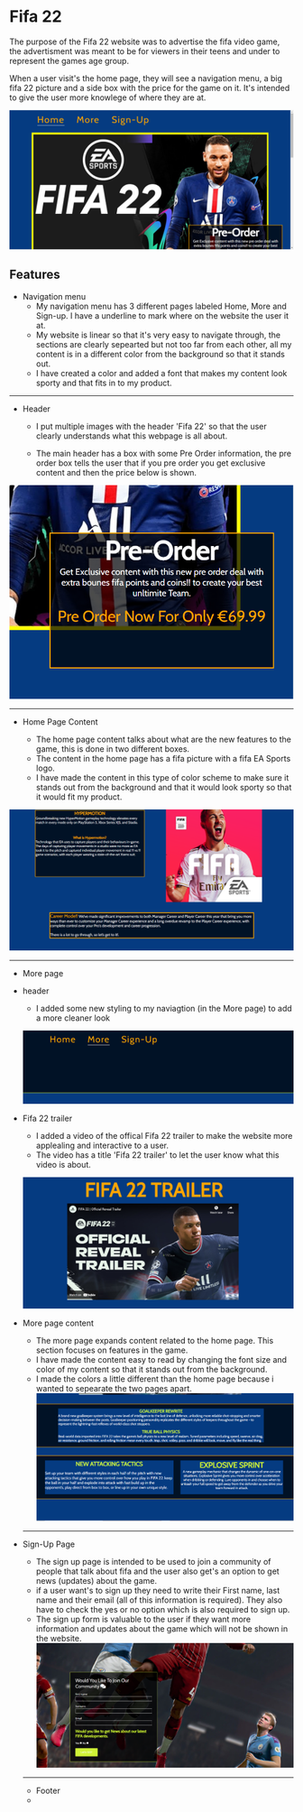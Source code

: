 
# Fifa 22

The purpose of the Fifa 22 website was to advertise the fifa video game, the advertisment was meant to be for viewers in their teens and under to represent the games age group. 

When a user visit's the home page, they will see a navigation menu, a big fifa 22 picture and a side box with the price for the game on it. It's intended to give the user more knowlege of where they are at. 

![Home Page](assets/css/images/home-page.PNG)

## Features 

* Navigation menu
   + My navigation menu has 3 different pages labeled Home, More and Sign-up. I have a underline to mark where on the website the user it at. 
   + My website is linear so that it's very easy to navigate through, the sections are clearly sepearted but not too far from each other, all my content is in a different color from the background so that it stands out. 
   + I have created a color and added a font that makes my content look sporty and that fits in to my product. 

***

* Header

   + I put multiple images with the header 'Fifa 22' so that the user clearly understands what this webpage is all about.  
 
   + The main header has a box with some Pre Order information, the pre order box tells the user that if you pre order you get exclusive content and then the price below is shown. 

![Pre-Order box](assets/css/images/pre-order-box.PNG)
***

* Home Page Content

   + The home page content talks about what are the new features to the game, this is done in two different boxes. 
   + The content in the home page has a fifa picture with a fifa EA Sports logo. 
   + I have made the content in this type of color scheme to make sure it stands out from the background and that it would look sporty so that it would fit my product. 

![Home Page Content](assets/css/images/home-page-content.PNG)
*** 

* More page
 * header
   + I added some new styling to my naviagtion (in the More page) to add a more cleaner look   

   ![More Page Navigation](assets/css/images/More-nav.PNG)
 * Fifa 22 trailer
   + I added a video of the offical Fifa 22 trailer to make the website more applealing and interactive to a user. 
   + The video has a title 'Fifa 22 trailer' to let the user know what this video is about.  

   ![More Page fifa trailer](assets/css/images/more-fifa-trailer.PNG)
* More page content 
   + The more page expands content related to the home page. This section focuses on features in the game.
   + I have made the content easy to read by changing the font size and color of my content so that it stands out from the background. 
   + I made the colors a little different than the home page because i wanted to sepearate the two pages apart. 
   ![More Page Content](assets/css/images/more-page-content.PNG)
   *** 
* Sign-Up Page
   + The sign up page is intended to be used to join a community of people that talk about fifa and the user also get's an option to get news (updates) about the game. 
   + if a user want's to sign up they need to write their First name, last name and their email (all of this information is required). They also have to check the yes or no option which is also required to sign up.  
   + The sign up form is valuable to the user if they want more information and updates about the game which will not be shown in the website. 
   ![Sign up form](assets/css/images/sign-up-form.PNG)
   ***
   * Footer
   +   